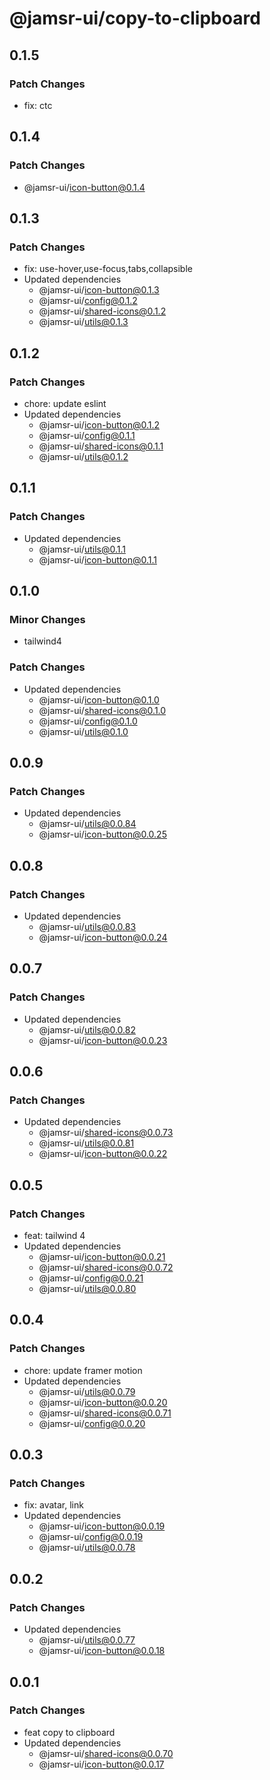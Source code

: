# @jamsr-ui/copy-to-clipboard

## 0.1.5

### Patch Changes

- fix: ctc

## 0.1.4

### Patch Changes

- @jamsr-ui/icon-button@0.1.4

## 0.1.3

### Patch Changes

- fix: use-hover,use-focus,tabs,collapsible
- Updated dependencies
  - @jamsr-ui/icon-button@0.1.3
  - @jamsr-ui/config@0.1.2
  - @jamsr-ui/shared-icons@0.1.2
  - @jamsr-ui/utils@0.1.3

## 0.1.2

### Patch Changes

- chore: update eslint
- Updated dependencies
  - @jamsr-ui/icon-button@0.1.2
  - @jamsr-ui/config@0.1.1
  - @jamsr-ui/shared-icons@0.1.1
  - @jamsr-ui/utils@0.1.2

## 0.1.1

### Patch Changes

- Updated dependencies
  - @jamsr-ui/utils@0.1.1
  - @jamsr-ui/icon-button@0.1.1

## 0.1.0

### Minor Changes

- tailwind4

### Patch Changes

- Updated dependencies
  - @jamsr-ui/icon-button@0.1.0
  - @jamsr-ui/shared-icons@0.1.0
  - @jamsr-ui/config@0.1.0
  - @jamsr-ui/utils@0.1.0

## 0.0.9

### Patch Changes

- Updated dependencies
  - @jamsr-ui/utils@0.0.84
  - @jamsr-ui/icon-button@0.0.25

## 0.0.8

### Patch Changes

- Updated dependencies
  - @jamsr-ui/utils@0.0.83
  - @jamsr-ui/icon-button@0.0.24

## 0.0.7

### Patch Changes

- Updated dependencies
  - @jamsr-ui/utils@0.0.82
  - @jamsr-ui/icon-button@0.0.23

## 0.0.6

### Patch Changes

- Updated dependencies
  - @jamsr-ui/shared-icons@0.0.73
  - @jamsr-ui/utils@0.0.81
  - @jamsr-ui/icon-button@0.0.22

## 0.0.5

### Patch Changes

- feat: tailwind 4
- Updated dependencies
  - @jamsr-ui/icon-button@0.0.21
  - @jamsr-ui/shared-icons@0.0.72
  - @jamsr-ui/config@0.0.21
  - @jamsr-ui/utils@0.0.80

## 0.0.4

### Patch Changes

- chore: update framer motion
- Updated dependencies
  - @jamsr-ui/utils@0.0.79
  - @jamsr-ui/icon-button@0.0.20
  - @jamsr-ui/shared-icons@0.0.71
  - @jamsr-ui/config@0.0.20

## 0.0.3

### Patch Changes

- fix: avatar, link
- Updated dependencies
  - @jamsr-ui/icon-button@0.0.19
  - @jamsr-ui/config@0.0.19
  - @jamsr-ui/utils@0.0.78

## 0.0.2

### Patch Changes

- Updated dependencies
  - @jamsr-ui/utils@0.0.77
  - @jamsr-ui/icon-button@0.0.18

## 0.0.1

### Patch Changes

- feat copy to clipboard
- Updated dependencies
  - @jamsr-ui/shared-icons@0.0.70
  - @jamsr-ui/icon-button@0.0.17
